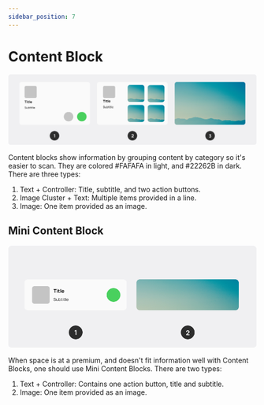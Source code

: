 ```yaml
---
sidebar_position: 7
---
```


# Content Block

![Content Block](/assets/content_blocks.png)

Content blocks show information by grouping content by category so it's easier to scan. They are colored #FAFAFA in light, and #22262B in dark. There are three types:

1. Text + Controller: Title, subtitle, and two action buttons.
2. Image Cluster + Text: Multiple items provided in a line.
3. Image: One item provided as an image.

## Mini Content Block

![Mini Content Block](/assets/mini_content_blocks.png)

When space is at a premium, and doesn't fit information well with Content Blocks, one should use Mini Content Blocks. There are two types:

1. Text + Controller: Contains one action button, title and subtitle.
2. Image: One item provided as an image.

